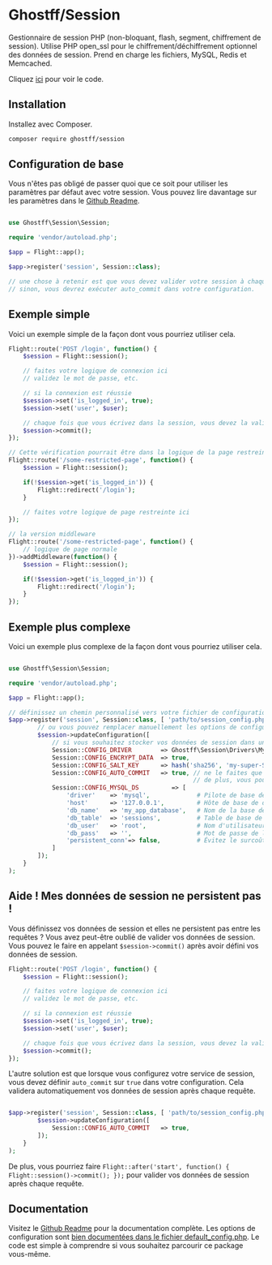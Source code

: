 # Ghostff/Session

Gestionnaire de session PHP (non-bloquant, flash, segment, chiffrement de session). Utilise PHP open_ssl pour le chiffrement/déchiffrement optionnel des données de session. Prend en charge les fichiers, MySQL, Redis et Memcached.

Cliquez [ici](https://github.com/Ghostff/Session) pour voir le code.

## Installation

Installez avec Composer.

```bash
composer require ghostff/session
```

## Configuration de base

Vous n'êtes pas obligé de passer quoi que ce soit pour utiliser les paramètres par défaut avec votre session. Vous pouvez lire davantage sur les paramètres dans le [Github Readme](https://github.com/Ghostff/Session).

```php

use Ghostff\Session\Session;

require 'vendor/autoload.php';

$app = Flight::app();

$app->register('session', Session::class);

// une chose à retenir est que vous devez valider votre session à chaque chargement de page
// sinon, vous devrez exécuter auto_commit dans votre configuration. 
```

## Exemple simple

Voici un exemple simple de la façon dont vous pourriez utiliser cela.

```php
Flight::route('POST /login', function() {
	$session = Flight::session();

	// faites votre logique de connexion ici
	// validez le mot de passe, etc.

	// si la connexion est réussie
	$session->set('is_logged_in', true);
	$session->set('user', $user);

	// chaque fois que vous écrivez dans la session, vous devez la valider délibérément.
	$session->commit();
});

// Cette vérification pourrait être dans la logique de la page restreinte, ou encapsulée avec un middleware.
Flight::route('/some-restricted-page', function() {
	$session = Flight::session();

	if(!$session->get('is_logged_in')) {
		Flight::redirect('/login');
	}

	// faites votre logique de page restreinte ici
});

// la version middleware
Flight::route('/some-restricted-page', function() {
	// logique de page normale
})->addMiddleware(function() {
	$session = Flight::session();

	if(!$session->get('is_logged_in')) {
		Flight::redirect('/login');
	}
});
```

## Exemple plus complexe

Voici un exemple plus complexe de la façon dont vous pourriez utiliser cela.

```php

use Ghostff\Session\Session;

require 'vendor/autoload.php';

$app = Flight::app();

// définissez un chemin personnalisé vers votre fichier de configuration de session et donnez-lui une chaîne aléatoire pour l'identifiant de session
$app->register('session', Session::class, [ 'path/to/session_config.php', bin2hex(random_bytes(32)) ], function(Session $session) {
		// ou vous pouvez remplacer manuellement les options de configuration
		$session->updateConfiguration([
			// si vous souhaitez stocker vos données de session dans une base de données (bien si vous voulez quelque chose comme, "déconnectez-moi de tous les appareils" fonctionnalité)
			Session::CONFIG_DRIVER        => Ghostff\Session\Drivers\MySql::class,
			Session::CONFIG_ENCRYPT_DATA  => true,
			Session::CONFIG_SALT_KEY      => hash('sha256', 'my-super-S3CR3T-salt'), // veuillez changer cela pour quelque chose d'autre
			Session::CONFIG_AUTO_COMMIT   => true, // ne le faites que si cela le nécessite et/ou s'il est difficile de valider() votre session.
												   // de plus, vous pourriez faire Flight::after('start', function() { Flight::session()->commit(); });
			Session::CONFIG_MYSQL_DS         => [
				'driver'    => 'mysql',             # Pilote de base de données pour DNS PDO par ex (mysql:host=...;dbname=...)
				'host'      => '127.0.0.1',         # Hôte de base de données
				'db_name'   => 'my_app_database',   # Nom de la base de données
				'db_table'  => 'sessions',          # Table de base de données
				'db_user'   => 'root',              # Nom d'utilisateur de la base de données
				'db_pass'   => '',                  # Mot de passe de la base de données
				'persistent_conn'=> false,          # Évitez le surcoût d'établir une nouvelle connexion chaque fois qu'un script doit communiquer avec une base de données, ce qui entraîne une application web plus rapide. TROUVEZ L'ARRIÈRE-PLAN VOUS-MÊME
			]
		]);
	}
);
```

## Aide ! Mes données de session ne persistent pas !

Vous définissez vos données de session et elles ne persistent pas entre les requêtes ? Vous avez peut-être oublié de valider vos données de session. Vous pouvez le faire en appelant `$session->commit()` après avoir défini vos données de session.

```php
Flight::route('POST /login', function() {
	$session = Flight::session();

	// faites votre logique de connexion ici
	// validez le mot de passe, etc.

	// si la connexion est réussie
	$session->set('is_logged_in', true);
	$session->set('user', $user);

	// chaque fois que vous écrivez dans la session, vous devez la valider délibérément.
	$session->commit();
});
```

L'autre solution est que lorsque vous configurez votre service de session, vous devez définir `auto_commit` sur `true` dans votre configuration. Cela validera automatiquement vos données de session après chaque requête.

```php

$app->register('session', Session::class, [ 'path/to/session_config.php', bin2hex(random_bytes(32)) ], function(Session $session) {
		$session->updateConfiguration([
			Session::CONFIG_AUTO_COMMIT   => true,
		]);
	}
);
```

De plus, vous pourriez faire `Flight::after('start', function() { Flight::session()->commit(); });` pour valider vos données de session après chaque requête.

## Documentation

Visitez le [Github Readme](https://github.com/Ghostff/Session) pour la documentation complète. Les options de configuration sont [bien documentées dans le fichier default_config.php](https://github.com/Ghostff/Session/blob/master/src/default_config.php). Le code est simple à comprendre si vous souhaitez parcourir ce package vous-même.